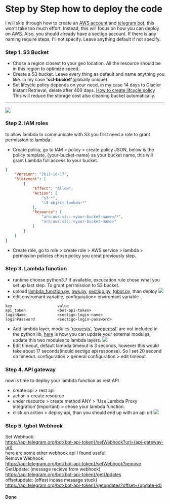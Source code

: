 # Step by Step how to deploy the code

I will skip through how to create an [AWS account](https://aws.amazon.com/premiumsupport/knowledge-center/create-and-activate-aws-account/) and [telegram bot](https://flowxo.com/how-to-create-a-bot-for-telegram-short-and-simple-guide-for-beginners/), this won't take too much effort. Instead, this will focus on how you can deploy on AWS. Also, you should already have a sectigo account. If there is any naming require steps, I'll not specify. Leave anything default if not specify.

### Step 1. S3 Bucket
- Chose a region closest to your geo location. All the resource should be in this region to optimize speed.
- Create a S3 bucket. Leave every thing as default and name anything you like. In my case **'ssl-bucket'**(globally unique).
- Set lifcycle policy depends on your need, in my case 14 days to Glacier Instant Retrieval, delete after 400 days. [How to create lifcycle policy](https://docs.aws.amazon.com/AmazonS3/latest/userguide/object-lifecycle-mgmt.html) This will reduce the storage cost also cleaning bucket automatically.
---
![](https://i.imgur.com/77uC6O9.png)

### Step 2. IAM roles
to allow lambda to communicate with S3 you first need a role to grant permission to lambda.
- Create policy, go to IAM > policy > create policy JSON, below is the policy template, {your-bucket-name} as your bucket name, this will grant Lambda full access to your bucket.
```json
{
    "Version": "2012-10-17",
    "Statement": [
        {
            "Effect": "Allow",
            "Action": [
                "s3:*",
                "s3-object-lambda:*"
            ],
            "Resource": [
                "arn:aws:s3:::<your-bucket-name>/*",
                "arn:aws:s3:::<your-bucket-name>"
            ]
        }
    ]
}
```
- Create role, go to role > create role > AWS service > lambda > permission policies chose policy you creat previously step. 

### Step 3. Lambda function
    
- runtime choose python3.7 if available, excucation rule chose what you set up last step. To grant perrmission to S3 bucket.
- upload [lambda_function.py](https://github.com/polo871209/tgBot-Lambda/blob/main/lambda_function.py), [aws.py](https://github.com/polo871209/tgBot-Lambda/blob/main/aws.py), [sectigo.py](https://github.com/polo871209/tgBot-Lambda/blob/main/sectigo.py), [tgbot.py](https://github.com/polo871209/tgBot-Lambda/blob/main/tgbot.py), than deploy
![](https://i.imgur.com/SG4y1kR.png)
- edit enviromant variable, configuration> enviromant variable
```
key                    value
api_token              <bot-api-token>
loginName              <sectigo-login-name>
loginPassword          <sectigo-login-password>
```
- Add lambda layer, modules ['requests'](https://pypi.org/project/requests/), ['pyopenssl'](https://pypi.org/project/pyOpenSSL/) are not included in the python lib, [here](https://www.linkedin.com/pulse/add-external-python-libraries-aws-lambda-using-layers-gabe-olokun/) is how you can update your external modules, update this two modules to lambda layers.
![](https://i.imgur.com/vM29DXy.png)
- Edit timeout, default lambda timeout is 3 seconds, however this would take about 17 seconds(inculd sectigo api response). So I set 20 second on timeout. configuration > general configuration > edit timeout.
    
### Step 4. API gateway
now is time to deploy your lambda function as rest API
- create api > rest api 
- action > create resource 
- under resource > create method ANY > 'Use Lambda Proxy integration'(important) > chose your lambda function.
- click on action > deploy api, than you should end up with an api url
![](https://i.imgur.com/RNLyD2R.png)

### Step 5. tgbot Webhook 
Set Webhook:  
https://api.telegram.org/bot{bot-api-token}/setWebhook?url={api-gateway-url}  
here are some other webhook api I found useful:  
Remove Webhook:  
https://api.telegram.org/bot{bot-api-token}/setWebhook?remove  
GetUpdate: (message recieve from webhook)      
https://api.telegram.org/bot{bot-api-token}/getUpdates  
offsetupdate: (offest incase message stuck)  
https://api.telegram.org/bot{bot-api-token}/getupdates?offset={update-id}  
#### Done
